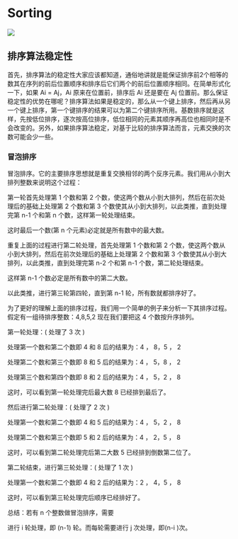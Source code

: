 # Sorting
![](https://github.com/yzrds/note/blob/master/Image/算法排序.png)
## 排序算法稳定性

首先，排序算法的稳定性大家应该都知道，通俗地讲就是能保证排序前2个相等的数其在序列的前后位置顺序和排序后它们两个的前后位置顺序相同。在简单形式化一下，如果 Ai = Aj，Ai 原来在位置前，排序后 Ai 还是要在 Aj 位置前。那么保证稳定性的优势在哪呢？排序算法如果是稳定的，那么从一个键上排序，然后再从另一个键上排序，第一个键排序的结果可以为第二个键排序所用。基数排序就是这样，先按低位排序，逐次按高位排序，低位相同的元素其顺序再高位也相同时是不会改变的。另外，如果排序算法稳定，对基于比较的排序算法而言，元素交换的次数可能会少一些。

### 冒泡排序

冒泡排序。它的主要排序思想就是重复交换相邻的两个反序元素。我们用从小到大排列整数来说明这个过程：

第一轮首先处理第 1 个数和第 2 个数，使这两个数从小到大排列，然后在前次处理后的基础上处理第 2 个数和第 3 个数使其从小到大排列，以此类推，直到处理完第 n-1 个和第 n 个数，这样第一轮处理结束。

这时最后一个数(第 n 个元素)必定就是所有数中的最大数。

重复上面的过程进行第二轮处理，首先处理第 1 个数和第 2 个数，使这两个数从小到大排列，然后在前次处理后的基础上处理第 2 个数和第 3 个数使其从小到大排列，以此类推，直到处理完第 n-2 个和第 n-1 个数，第二轮处理结束。

这样第 n-1 个数必定是所有数中的第二大数。

以此类推，进行第三轮第四轮，直到第 n-1 轮，所有数就都排序好了。

为了更好的理解上面的排序过程，我们用一个简单的例子来分析一下其排序过程。假定有一组待排序整数：4,8,5,2 现在我们要把这 4 个数按升序排列。

第一轮处理：( 处理了 3 次 )

处理第一个数和第二个数即 4 和 8 后的结果为：4 ， 8，5 ， 2

处理第二个数和第三个数即 8 和 5 后的结果为：4 ， 5，8 ， 2

处理第三个数和第四个数即 8 和 2 后的结果为：4 ， 5，2 ， 8

这时，可以看到第一轮处理完后最大数 8 已经排到最后了。

然后进行第二轮处理：( 处理了 2 次 )

处理第一个数和第二个数即 4 和 5 后的结果为：4 ， 5，2 ， 8

处理第二个数和第三个数即 5 和 2 后的结果为：4 ， 2，5 ， 8

这时，可以看到第二轮处理完后第二大数 5 已经排到倒数第二位了。

第二轮结束，进行第三轮处理：( 处理了 1 次 )

处理第一个数和第二个数即 4 和 2 后的结果为：2 ， 4，5 ， 8

这时，可以看到第三轮处理完后顺序已经排好了。

总结：若有 n 个整数做冒泡排序，需要

进行 i 轮处理，即 (n-1) 轮。而每轮需要进行 j 次处理，即(n-i )次。